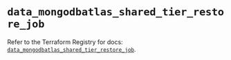 # `data_mongodbatlas_shared_tier_restore_job`

Refer to the Terraform Registry for docs: [`data_mongodbatlas_shared_tier_restore_job`](https://registry.terraform.io/providers/mongodb/mongodbatlas/1.25.0/docs/data-sources/shared_tier_restore_job).
